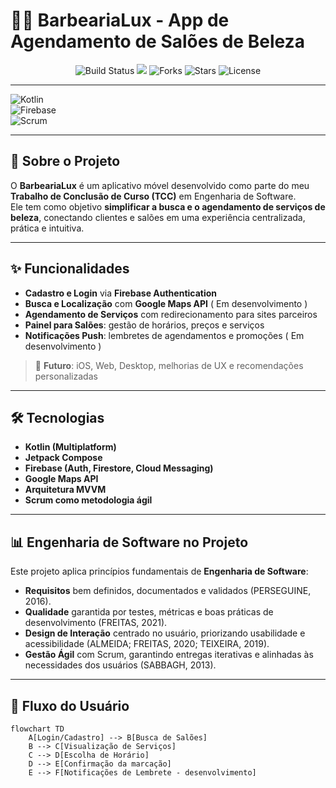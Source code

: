 # 💇‍♀️ BarbeariaLux - App de Agendamento de Salões de Beleza  

<p align="center">
  <img src="https://img.shields.io/badge/build-passing-brightgreen" alt="Build Status">
  <img src="https://img.shields.io/github/issues/Gondran85/TCC-BarbeariaLux alt="Issues">
  <img src="https://img.shields.io/github/forks/Gondran85/TCC-BarbeariaLux" alt="Forks">
  <img src="https://img.shields.io/github/stars/Gondran85/TCC-BarbeariaLux" alt="Stars">
  <img src="https://img.shields.io/github/license/Gondran85/TCC-BarbeariaLux" alt="License">
</p>

---


![Kotlin](https://img.shields.io/badge/Kotlin-Multiplatform-7F52FF?logo=kotlin)  
![Firebase](https://img.shields.io/badge/Firebase-Backend-orange?logo=firebase)  
![Scrum](https://img.shields.io/badge/Agile-Scrum-green?logo=scrumalliance) 

---

## 📌 Sobre o Projeto  

O **BarbeariaLux** é um aplicativo móvel desenvolvido como parte do meu **Trabalho de Conclusão de Curso (TCC)** em Engenharia de Software.  
Ele tem como objetivo **simplificar a busca e o agendamento de serviços de beleza**, conectando clientes e salões em uma experiência centralizada, prática e intuitiva.  

---

## ✨ Funcionalidades  

- **Cadastro e Login** via **Firebase Authentication**  
- **Busca e Localização** com **Google Maps API** ( Em desenvolvimento ) 
- **Agendamento de Serviços** com redirecionamento para sites parceiros  
- **Painel para Salões**: gestão de horários, preços e serviços  
- **Notificações Push**: lembretes de agendamentos e promoções ( Em desenvolvimento )

> 🔮 **Futuro**: iOS, Web, Desktop, melhorias de UX e recomendações personalizadas  

---

## 🛠️ Tecnologias  

- **Kotlin (Multiplatform)**  
- **Jetpack Compose**  
- **Firebase (Auth, Firestore, Cloud Messaging)**  
- **Google Maps API**  
- **Arquitetura MVVM**  
- **Scrum como metodologia ágil**  

---

## 📊 Engenharia de Software no Projeto  

Este projeto aplica princípios fundamentais de **Engenharia de Software**:

- **Requisitos** bem definidos, documentados e validados (PERSEGUINE, 2016).  
- **Qualidade** garantida por testes, métricas e boas práticas de desenvolvimento (FREITAS, 2021).  
- **Design de Interação** centrado no usuário, priorizando usabilidade e acessibilidade (ALMEIDA; FREITAS, 2020; TEIXEIRA, 2019).  
- **Gestão Ágil** com Scrum, garantindo entregas iterativas e alinhadas às necessidades dos usuários (SABBAGH, 2013).  

---

## 📱 Fluxo do Usuário  

```mermaid
flowchart TD
    A[Login/Cadastro] --> B[Busca de Salões]
    B --> C[Visualização de Serviços]
    C --> D[Escolha de Horário]
    D --> E[Confirmação da marcação]
    E --> F[Notificações de Lembrete - desenvolvimento]
